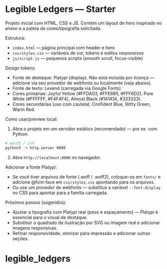 # Legible Ledgers — Starter

Projeto inicial com HTML, CSS e JS. Contém um layout de hero inspirado no anexo e a paleta de cores/tipografia solicitada.

Estrutura:
- `index.html` — página principal com header e hero
- `css/styles.css` — variáveis de cor, tokens e estilos responsivos
- `js/script.js` — pequenos scripts (smooth scroll, focus-visible)

Design tokens:
- Fonte de destaque: Platypi (display). Não está incluída por licença — adicione via seu provedor de webfonts ou localmente (veja abaixo).
- Fonte de texto: Lexend (carregada via Google Fonts).
- Cores primárias: Joyful Yellow (#FFDA03, #FFE885, #FFF6D2), Pure White (#FFFFFF, #F4F4F4), Almost Black (#1A1A1A, #333333).
- Cores secundárias (uso com cautela): Confident Blue, Witty Green, Warm Red.

Como usar/preview local:
1. Abra o projeto em um servidor estático (recomendado) — por ex. com Python:

```bash
# macOS / zsh
python3 -m http.server 8000
```

2. Abra `http://localhost:8000` no navegador.

Adicionar a fonte Platypi:
- Se você tiver arquivos de fonte (.woff / .woff2), coloque-os em `fonts/` e adicione @font-face em `css/styles.css` apontando para os arquivos.
- Ou use um provedor de webfonts — substitua a variável `--font-display` no CSS para apontar para a família carregada.

Próximos passos (sugeridos):
- Ajustar a tipografia com Platypi real (peso e espaçamento) — Platypi é essencial para o visual de destaque.
- Substituir o quadrado de ilustração por SVG ou imagem real e adicionar imagens responsivas.
- Refinar responsividade, otimizar para impressão e adicionar outras seções.
# legible_ledgers
